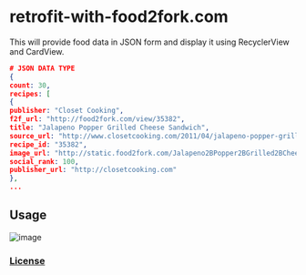 # retrofit-with-food2fork.com
This will provide food data in JSON form and display it using RecyclerView and CardView.

```json
# JSON DATA TYPE
{
count: 30,
recipes: [
{
publisher: "Closet Cooking",
f2f_url: "http://food2fork.com/view/35382",
title: "Jalapeno Popper Grilled Cheese Sandwich",
source_url: "http://www.closetcooking.com/2011/04/jalapeno-popper-grilled-cheese-sandwich.html",
recipe_id: "35382",
image_url: "http://static.food2fork.com/Jalapeno2BPopper2BGrilled2BCheese2BSandwich2B12B500fd186186.jpg",
social_rank: 100,
publisher_url: "http://closetcooking.com"
},
...
```

## **Usage** ##
![image](https://image.ibb.co/gnqRQT/ezgif_com_video_to_gif_2.gif)


### [License](./LICENSE)
